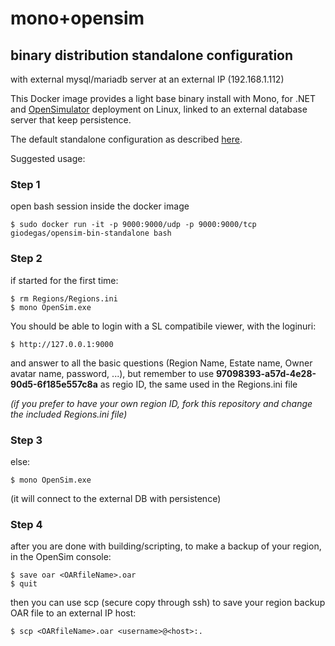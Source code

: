 # mono+opensim
## binary distribution standalone configuration

with external mysql/mariadb server at an external IP (192.168.1.112)

This Docker image provides a light base binary install with Mono, for .NET and [OpenSimulator](http://opensimulator.org)
deployment on Linux, linked to an external database server that keep persistence.

The default standalone configuration as described [here](http://opensimulator.org/wiki/Configuration).

Suggested usage:

### Step 1 
open bash session inside the docker image

    $ sudo docker run -it -p 9000:9000/udp -p 9000:9000/tcp giodegas/opensim-bin-standalone bash

### Step 2
if started for the first time:

    $ rm Regions/Regions.ini 
    $ mono OpenSim.exe

You should be able to login with a SL compatibile viewer, with the loginuri:

    $ http://127.0.0.1:9000
and answer to all the basic questions (Region Name, Estate name, Owner avatar name, password, ...), but remember to use __97098393-a57d-4e28-90d5-6f185e557c8a__ as regio ID, the same used in the Regions.ini file

_(if you prefer to have your own region ID, fork this repository and change the included Regions.ini file)_

### Step 3
else:

    $ mono OpenSim.exe

(it will connect to the external DB with persistence)

### Step 4 
after you are done with building/scripting, to make a backup of your region, in the OpenSim console:

    $ save oar <OARfileName>.oar
    $ quit

then you can use scp (secure copy through ssh) to save your region backup OAR file to an external IP host:

    $ scp <OARfileName>.oar <username>@<host>:.
    
